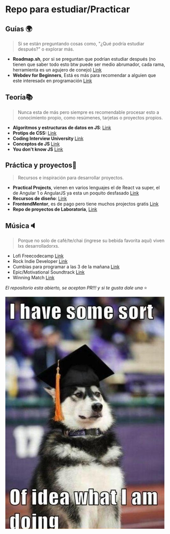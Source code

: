 # Repo para estudiar/Practicar
## Guías 🌍
>Si se están preguntando cosas como, "¿Qué podría estudiar después?" o explorar más.

 -  **Roadmap.sh**, por si se preguntan que podrían estudiar después (no tienen que saber todo esto btw puede ser medio abrumador, cada
   rama, herramienta es un agujero de conejo)
   [Link](https://github.com/kamranahmedse/developer-roadmap)
   - **Webdev for Beginners**, Está es más para recomendar a alguien que este interesadx en programación
   [Link](https://github.com/microsoft/Web-Dev-For-Beginners)

 ## Teoría📚
> Nunca esta de más pero siempre es recomendable procesar esto a conocimiento propio, como resúmenes, tarjetas o proyectos propios.
 - **Algoritmos y estructuras de datos en JS**: [Link](Algoritmos%20y%20Estructuras%20de%20Datos%20en%20JavaScript)
 -  **Protips de CSS:** [Link](https://github.com/AllThingsSmitty/css-protips)
 - **Coding Interview University** [Link](https://github.com/jwasham/coding-interview-university)
 - **Conceptos de JS** [Link](https://github.com/adonismendozaperez/33-js-conceptos)
 - **You don't know JS** [Link](https://github.com/getify/You-Dont-Know-JS)
## Práctica y proyectos🚧
>Recursos e inspiración para desarrollar proyectos.
 - **Practical Projects**, vienen en varios lenguajes el de React va super, el de Angular 1 o AngularJS ya esta un poquito desfasado [Link](https://github.com/practical-tutorials/project-based-learning#javascript) 
 - **Recursos de diseño**: [Link](https://github.com/bradtraversy/design-resources-for-developers)
 - **FrontendMentor**, es de pago pero tiene muchos projectos gratis [Link](https://www.frontendmentor.io/)
 - **Repo de proyectos de Laboratoria**, [Link](https://github.com/Laboratoria/bootcamp/tree/main/projects)
## Música🔈
> Porque no solo de café/te/chai (ingrese su bebida favorita aquí) viven lxs desarrolladorxs.
- Lofi Freecodecamp [Link](https://coderadio.freecodecamp.org/)
- Rock Indie Developer [Link](https://open.spotify.com/playlist/0QYfKnKaK0BLrMwcMcr9Ab?si=5634eab0d5424ce3)
- Cumbias para programar a las 3 de la mañana [Link](https://open.spotify.com/playlist/6o9NuIhqvYKU4lfNww2uZb)
- Epic/Motivational Soundtrack [Link](https://www.youtube.com/watch?v=_oGEhRZkwcg)
- Winning Match [Link](https://www.youtube.com/watch?v=aBKdQ0pydjs)

*El repositorio esta abierto, se aceptan PR!!! y si te gusta dale una* ⭐

![Perritu](perritu.jpg)

